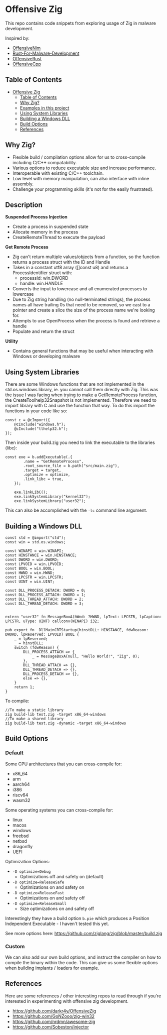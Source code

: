 # Offensive Zig

This repo contains code snippets from exploring usage of Zig in malware development.

Inspired by:
- [OffensiveNim](https://github.com/byt3bl33d3r/OffensiveNim)
- [Rust-For-Malware-Development](https://github.com/Whitecat18/Rust-for-Malware-Development)
- [OffensiveRust](https://github.com/trickster0/OffensiveRust)
- [OffensiveCpp](https://github.com/lsecqt/OffensiveCpp)

## Table of Contents

- [Offensive Zig](#offensive-zig)
  - [Table of Contents](#table-of-contents)
  - [Why Zig?](#why-zig)
  - [Examples in this project](#description)
  - [Using System Libraries](#using-system-libraries)
  - [Building a Windows DLL](#building-a-windows-dll)
  - [Build Options](#build-options)
  - [References](#references)

## Why Zig?

- Flexible build / compilation options allow for us to cross-compile including C/C++ compatability.
- Various options to reduce executable size and increase performance.
- Interoperable with existing C/C++ toolchain.
- Low level with memory manipulation, can also interface with inline assembly.
- Challenge your programming skills (it's not for the easily frustrated).

## Description

**Suspended Process Injection**
- Create a process in suspended state
- Allocate memory in the process
- CreateRemoteThread to execute the payload

**Get Remote Process**
- Zig can't return multiple values/objects from a function, so the function returns a process struct with the ID and Handle
- Takes in a constant utf8 array ([]const u8) and returns a ProcessIdentifier struct with:
    - processId: win.DWORD
    - handle: win.HANDLE
- Converts the input to lowercase and all enumerated processes to lowercase
- Due to Zig string handling (no null-terminated strings), the process names all have trailing 0s that need to be removed, so we cast to a pointer and create a slice the size of the process name we're looking for.
- Attempts to use OpenProcess when the process is found and retrieve a handle
- Populate and return the struct

**Utility**
- Contains general functions that may be useful when interacting with Windows or developing malware

## Using System Libraries

There are some Windows functions that are not implemented in the std.os.windows library, ie. you cannot call them directly with Zig.  This was the issue I was facing when trying to make a GetRemoteProcess function, the CreateToolhelp32Snapshot is not implemented. Therefore we need to import library with C and use the function that way. To do this import the functions in your code like so:
```
const c = @cImport({
    @cInclude("windows.h");
    @cInclude("tlhelp32.h");
});
```
Then inside your build.zig you need to link the executable to the libraries (libc):
```
const exe = b.addExecutable(.{
        .name = "GetRemoteProcess",
        .root_source_file = b.path("src/main.zig"),
        .target = target,
        .optimize = optimize,
        .link_libc = true,
    });

    exe.linkLibC();
    exe.linkSystemLibrary("kernel32");
    exe.linkSystemLibrary("user32");
```

This can also be accomplished with the `-lc` command line argument.

## Building a Windows DLL

```
const std = @import("std");
const win = std.os.windows;

const WINAPI = win.WINAPI;
const HINSTANCE = win.HINSTANCE;
const DWORD = win.DWORD;
const LPVOID = win.LPVOID;
const BOOL = win.BOOL;
const HWND = win.HWND;
const LPCSTR = win.LPCSTR;
const UINT = win.UINT;

const DLL_PROCESS_DETACH: DWORD = 0;
const DLL_PROCESS_ATTACH: DWORD = 1;
const DLL_THREAD_ATTACH: DWORD = 2;
const DLL_THREAD_DETACH: DWORD = 3;


extern "user32" fn MessageBoxA(hWnd: ?HWND, lpText: LPCSTR, lpCaption: LPCSTR, uType: UINT) callconv(WINAPI) i32;

pub export fn _DllMainCRTStartup(hinstDLL: HINSTANCE, fdwReason: DWORD, lpReserved: LPVOID) BOOL {
    _ = lpReserved;
    _ = hinstDLL;
    switch (fdwReason) {
        DLL_PROCESS_ATTACH => {
            _ = MessageBoxA(null, "Hello World!", "Zig", 0);
        },
        DLL_THREAD_ATTACH => {},
        DLL_THREAD_DETACH => {},
        DLL_PROCESS_DETACH => {},
        else => {},
    }
    return 1;
}
```

To compile:
```
//To make a static library
zig build-lib test.zig -target x86_64-windows 
//To make a shared library
zig build-lib test.zig -dynamic -target x86_64-windows 
```

## Build Options

### Default

Some CPU architectures that you can cross-compile for:
- x86_64
- arm
- aarch64
- i386
- riscv64
- wasm32

Some operating systems you can cross-compile for:
- linux
- macos
- windows
- freebsd
- netbsd
- dragonfly
- UEFI

Optimization Options:
- `-D optimize=Debug`
    - Optimizations off and safety on (default)
- `-D optimize=ReleaseSafe`
    - Optimizations on and safety on
- `-D optimize=ReleaseFast`
    - Optimizations on and safety off
- `-D optimize=ReleaseSmall`
    - Size optimizations on and safety off

Interestingly they have a build option `b.pie` which produces a Position Independent Executable - I haven't tested this yet.

See more options here: https://github.com/ziglang/zig/blob/master/build.zig

### Custom

We can also add our own build options, and instruct the compiler on how to compile the binary within the code. This can give us some flexible options when building implants / loaders for example. 

## References

Here are some references / other interesting repos to read through if you're interested in experimenting with offensive zig development.

- https://github.com/darkr4y/OffensiveZig
- https://github.com/GoNZooo/zig-win32
- https://github.com/nrdmn/awesome-zig
- https://github.com/Sobeston/injector